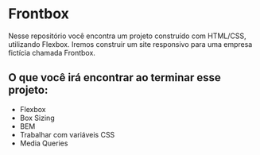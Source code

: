 # Frontbox

Nesse repositório você encontra um projeto construído com HTML/CSS, utilizando Flexbox. Iremos construir um site responsivo para uma empresa fictícia chamada Frontbox.


## O que você irá encontrar ao terminar esse projeto:

- Flexbox
- Box Sizing
- BEM
- Trabalhar com variáveis CSS
- Media Queries

